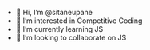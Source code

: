 - 👋 Hi, I’m @sitaneupane
- 👀 I’m interested in Competitive Coding
- 🌱 I’m currently learning JS
- 💞️ I’m looking to collaborate on JS


<!---
sitaneupane/sitaneupane is a ✨ special ✨ repository because its `README.md` (this file) appears on your GitHub profile.
You can click the Preview link to take a look at your changes.
--->
